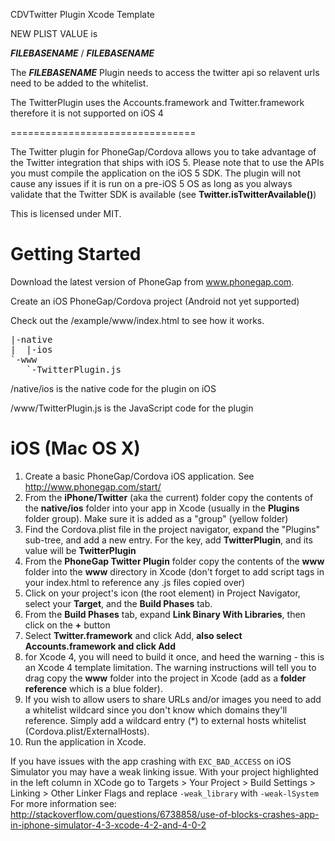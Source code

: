  CDVTwitter Plugin Xcode Template

NEW PLIST VALUE is 

___FILEBASENAME___ / ___FILEBASENAME___

The ___FILEBASENAME___ Plugin needs to access the twitter api so relavent urls need to be added to the whitelist. 

The TwitterPlugin uses the Accounts.framework and Twitter.framework therefore it is not supported on iOS 4

================================

The Twitter plugin for PhoneGap/Cordova allows you to take advantage of the Twitter integration that ships with iOS 5. Please note that to use the APIs you must compile the application on the iOS 5 SDK. The plugin will not cause any issues if it is run on a pre-iOS 5 OS as long as you always validate that the Twitter SDK is available (see **Twitter.isTwitterAvailable()**)

This is licensed under MIT.


Getting Started
===============

Download the latest version of PhoneGap from www.phonegap.com.

Create an iOS PhoneGap/Cordova project (Android not yet supported)

Check out the /example/www/index.html to see how it works.

<pre>
|-native
|  |-ios
`-www
   `-TwitterPlugin.js
</pre>

/native/ios is the native code for the plugin on iOS

/www/TwitterPlugin.js is the JavaScript code for the plugin

iOS (Mac OS X)
===============

1. Create a basic PhoneGap/Cordova iOS application. See http://www.phonegap.com/start/
2. From the **iPhone/Twitter** (aka the current) folder copy the contents of the **native/ios** folder into your app in Xcode (usually in the **Plugins** folder group). Make sure it is added as a "group" (yellow folder)
3. Find the Cordova.plist file in the project navigator, expand the "Plugins" sub-tree, and add a new entry. For the key, add **TwitterPlugin**, and its value will be **TwitterPlugin**
4. From the **PhoneGap Twitter Plugin** folder copy the contents of the **www** folder into the **www** directory in Xcode (don't forget to add script tags in your index.html to reference any .js files copied over)
5. Click on your project's icon (the root element) in Project Navigator, select your **Target**, and the **Build Phases** tab.
6. From the **Build Phases** tab, expand **Link Binary With Libraries**, then click on the **+** button
7. Select **Twitter.framework** and click Add, **also select **Accounts.framework** and click Add**
8. for Xcode 4, you will need to build it once, and heed the warning - this is an Xcode 4 template limitation. The warning instructions will tell you to drag copy the **www** folder into the project in Xcode (add as a **folder reference** which is a blue folder).
9. If you wish to allow users to share URLs and/or images you need to add a whitelist wildcard since you don't know which domains they'll reference. Simply add a wildcard entry (*) to external hosts whitelist (Cordova.plist/ExternalHosts).
10. Run the application in Xcode.


If you have issues with the app crashing with `EXC_BAD_ACCESS` on iOS Simulator you may have a weak linking issue. With your project highlighted in the left column in XCode go to Targets > Your Project > Build Settings > Linking > Other Linker Flags and replace `-weak_library` with `-weak-lSystem`
For more information see: http://stackoverflow.com/questions/6738858/use-of-blocks-crashes-app-in-iphone-simulator-4-3-xcode-4-2-and-4-0-2
